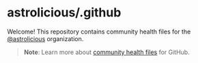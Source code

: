 # astrolicious/.github

Welcome! This repository contains community health files for the [@astrolicious](https://github.com/astrolicious) organization.

> **Note**: Learn more about [community health files](https://docs.github.com/en/communities/setting-up-your-project-for-healthy-contributions/creating-a-default-community-health-file) for GitHub.
